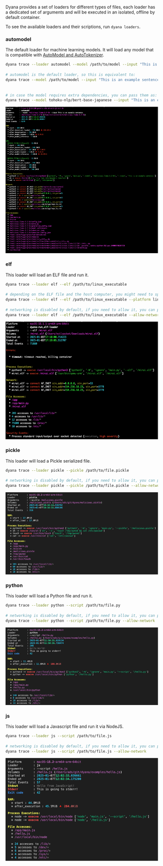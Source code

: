 Dyana provides a set of loaders for different types of files, each loader has a dedicated set of arguments and will be executed in an isolated, offline by default container.

To see the available loaders and their scriptions, run `dyana loaders`.

### automodel

The default loader for machine learning models. It will load any model that is compatible with [AutoModel and AutoTokenizer](https://huggingface.co/transformers/v3.0.2/model_doc/auto.html).

```bash
dyana trace --loader automodel --model /path/to/model --input "This is an example sentence."

# automodel is the default loader, so this is equivalent to:
dyana trace --model /path/to/model --input "This is an example sentence."


# in case the model requires extra dependencies, you can pass them as:
dyana trace --model tohoku-nlp/bert-base-japanese --input "This is an example sentence." --extra-requirements "protobuf fugashi ipadic"
```

![Automodel Loader](assets/loader-automodel.png)

### elf

This loader will load an ELF file and run it.

```bash
dyana trace --loader elf --elf /path/to/linux_executable

# depending on the ELF file and the host computer, you might need to specify a different platform:
dyana trace --loader elf --elf /path/to/linux_executable --platform linux/amd64

# networking is disabled by default, if you need to allow it, you can pass the --allow-network flag:
dyana trace --loader elf --elf /path/to/linux_executable --allow-network
```

![ELF Loader](assets/loader-elf.png)

### pickle

This loader will load a Pickle serialized file.

```bash
dyana trace --loader pickle --pickle /path/to/file.pickle

# networking is disabled by default, if you need to allow it, you can pass the --allow-network flag:
dyana trace --loader pickle --pickle /path/to/file.pickle --allow-network
```

![Pickle Loader](assets/loader-pickle.png)

### python

This loader will load a Python file and run it.

```bash
dyana trace --loader python --script /path/to/file.py

# networking is disabled by default, if you need to allow it, you can pass the --allow-network flag:
dyana trace --loader python --script /path/to/file.py --allow-network
```

![Python Loader](assets/loader-python.png)

### js

This loader will load a Javascript file and run it via NodeJS.

```bash
dyana trace --loader js --script /path/to/file.js

# networking is disabled by default, if you need to allow it, you can pass the --allow-network flag:
dyana trace --loader js --script /path/to/file.js --allow-network
```

![JS Loader](assets/loader-js.png)